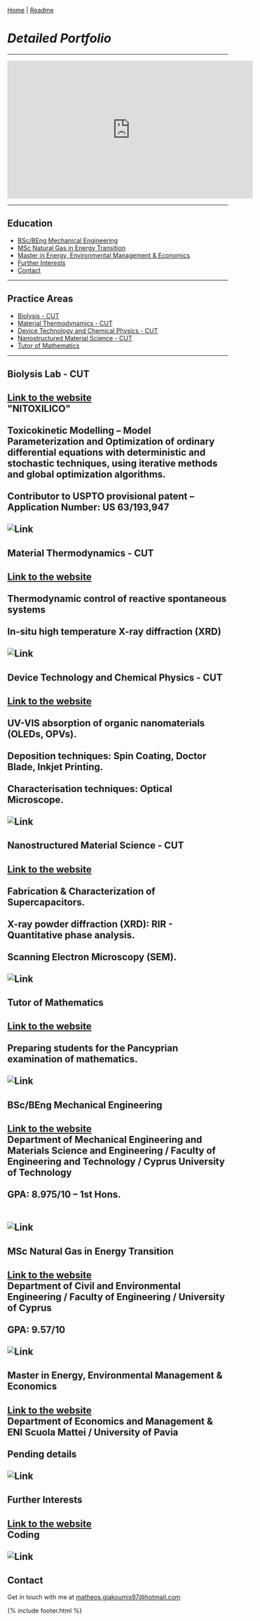 [Home](index.md) | [Readme](README.md)

# <i>Detailed Portfolio</i>

---

<iframe width="560" height="315" src="https://www.youtube.com/embed/_HGQZlK08gQ" frameborder="0" allow="autoplay; encrypted-media" allowfullscreen></iframe>
  
---

## Education
- [ BSc/BEng Mechanical Engineering ](#beng)<br>
- [ MSc Natural Gas in Energy Transition ](#msc)<br>
- [ Master in Energy, Environmental Management & Economics ](#master)<br>
- [ Further Interests ](#further)<br>
- [ Contact ](#contact)<br>

---

## Practice Areas
- [ Biolysis - CUT ](#biolysis)<br>
- [ Material Thermodynamics - CUT ](#thermodyn)<br>
- [ Device Technology and Chemical Physics - CUT ](#devicetech)<br>
- [ Nanostructured Material Science - CUT ](#nano)<br>
- [ Tutor of Mathematics ](#maths)<br>

---
<a name="biolysis"></a>
## Biolysis Lab - CUT
[Link to the website](http://)
<br>
"NITOXILICO"<br>
<br>
Toxicokinetic Modelling – Model Parameterization and Optimization of ordinary differential 
equations with deterministic and stochastic techniques, using iterative methods and global 
optimization algorithms.<br>
<br>
Contributor to USPTO provisional patent –Application Number: US 63/193,947
<br><br>
![ Link ](images/logo.png)
<br>
---
<a name="thermodyn"></a>
## Material Thermodynamics - CUT
[Link to the website](http://)
<br>
<br>
Thermodynamic control of reactive spontaneous systems<br>
<br>
In-situ high temperature X-ray diffraction (XRD)
<br><br>
![ Link ](images/logo.png)
<br>
---
<a name="devicetech"></a>
## Device Technology and Chemical Physics - CUT
[Link to the website](http://)
<br>
<br>
UV-VIS absorption of organic nanomaterials (OLEDs, OPVs).<br>
<br>
Deposition techniques: Spin Coating, Doctor Blade, Inkjet Printing.<br>
<br>
Characterisation techniques: Optical Microscope.
<br><br>
![ Link ](images/logo.png)
<br>
---
<a name="nano"></a>
## Nanostructured Material Science - CUT
[Link to the website](http://)
<br>
<br>
Fabrication & Characterization of Supercapacitors.<br>
<br>
X-ray powder diffraction (XRD): RIR - Quantitative phase analysis.<br>
<br>
Scanning Electron Microscopy (SEM).
<br><br>
![ Link ](images/logo.png)
<br>
---
<a name="maths"></a>
## Tutor of Mathematics
[Link to the website](http://)
<br>
<br>
Preparing students for the Pancyprian examination of mathematics.
<br><br>
![ Link ](images/logo.png)
<br>
---

<a name="beng"></a>
## BSc/BEng Mechanical Engineering
[Link to the website](http://)
<br>
Department of Mechanical Engineering and Materials Science and Engineering / Faculty of Engineering 
and Technology / Cyprus University of Technology<br>
<br>
<b>GPA:</b> 8.975/10 – 1st Hons.<br>
<br><br>
![ Link ](images/logo.png)
<br>
---
<a name="msc"></a>
## MSc Natural Gas in Energy Transition
[Link to the website](http://)
<br>
Department of Civil and Environmental Engineering / Faculty of Engineering / University of Cyprus<br>
<br>
<b>GPA:</b> 9.57/10
<br><br>
![ Link ](images/logo.png)
<br>
---
<a name="master"></a>
## Master in Energy, Environmental Management & Economics
[Link to the website](http://)
<br>
Department of Economics and Management & ENI Scuola Mattei / University of Pavia<br>
<br>
Pending details
<br><br>
![ Link ](images/logo.png)
<br>
---
<a name="further"></a>
## Further Interests
[Link to the website](http://)
<br>
Coding
<br><br>
![ Link ](images/logo.png)
<br>
---
<a name="contact"></a>
## Contact

Get in touch with me at matheos.giakoumis97@hotmail.com

{% include footer.html %}
